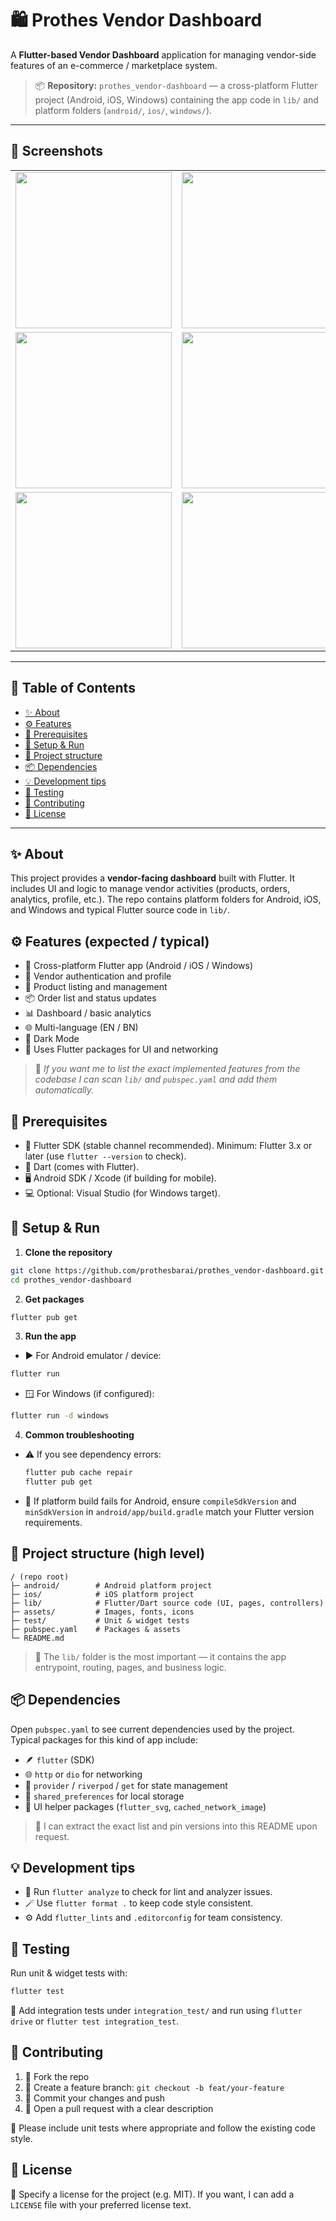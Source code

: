 # 🛍️ Prothes Vendor Dashboard

A **Flutter-based Vendor Dashboard** application for managing vendor-side features of an e-commerce / marketplace system.

> 📦 **Repository:** `prothes_vendor-dashboard` — a cross-platform Flutter project (Android, iOS, Windows) containing the app code in `lib/` and platform folders (`android/`, `ios/`, `windows/`).

---



## 📸 Screenshots

<table>
  <tr>
    <td><img src="assets/images/img.png" width="250"/></td>
    <td><img src="assets/images/img_1.png" width="250"/></td>
    <td><img src="assets/images/img_2.png" width="250"/></td>
  </tr>
  <tr>
    <td><img src="assets/images/img_3.png" width="250"/></td>
    <td><img src="assets/images/img_4.png" width="250"/></td>
    <td><img src="assets/images/img_5.png" width="250"/></td>
  </tr>
  <tr>
    <td><img src="assets/images/img_6.png" width="250"/></td>
    <td><img src="assets/images/img_7.png" width="250"/></td>
    <td><img src="assets/images/img_8.png" width="250"/></td>
  </tr>
</table>

---

## 📖 Table of Contents

- [✨ About](#-about)
- [⚙️ Features](#️-features)
- [🧰 Prerequisites](#-prerequisites)
- [🚀 Setup & Run](#-setup--run)
- [📂 Project structure](#-project-structure)
- [📦 Dependencies](#-dependencies)
- [💡 Development tips](#-development-tips)
- [🧪 Testing](#-testing)
- [🤝 Contributing](#-contributing)
- [📜 License](#-license)

---

## ✨ About

This project provides a **vendor-facing dashboard** built with Flutter. It includes UI and logic to manage vendor activities (products, orders, analytics, profile, etc.). The repo contains platform folders for Android, iOS, and Windows and typical Flutter source code in `lib/`.

## ⚙️ Features (expected / typical)

- 📱 Cross-platform Flutter app (Android / iOS / Windows)
- 🔐 Vendor authentication and profile
- 🛒 Product listing and management
- 📦 Order list and status updates
- 📊 Dashboard / basic analytics
- 🌐 Multi-language (EN / BN)
- 🌙 Dark Mode
- 🎨 Uses Flutter packages for UI and networking

> 💬 *If you want me to list the exact implemented features from the codebase I can scan `lib/` and `pubspec.yaml` and add them automatically.*

## 🧰 Prerequisites

- 🧩 Flutter SDK (stable channel recommended). Minimum: Flutter 3.x or later (use `flutter --version` to check).
- 🧠 Dart (comes with Flutter).
- 🖥️ Android SDK / Xcode (if building for mobile).
- 💻 Optional: Visual Studio (for Windows target).

## 🚀 Setup & Run

1. **Clone the repository**

```bash
git clone https://github.com/prothesbarai/prothes_vendor-dashboard.git
cd prothes_vendor-dashboard
```

2. **Get packages**

```bash
flutter pub get
```

3. **Run the app**

- ▶️ For Android emulator / device:

```bash
flutter run
```

- 🪟 For Windows (if configured):

```bash
flutter run -d windows
```

4. **Common troubleshooting**

- ⚠️ If you see dependency errors:
  ```bash
  flutter pub cache repair
  flutter pub get
  ```
- 🔧 If platform build fails for Android, ensure `compileSdkVersion` and `minSdkVersion` in `android/app/build.gradle` match your Flutter version requirements.

## 📂 Project structure (high level)

```
/ (repo root)
├─ android/        # Android platform project
├─ ios/            # iOS platform project
├─ lib/            # Flutter/Dart source code (UI, pages, controllers)
├─ assets/         # Images, fonts, icons
├─ test/           # Unit & widget tests
├─ pubspec.yaml    # Packages & assets
└─ README.md
```

> 🧭 The `lib/` folder is the most important — it contains the app entrypoint, routing, pages, and business logic.

## 📦 Dependencies

Open `pubspec.yaml` to see current dependencies used by the project. Typical packages for this kind of app include:

- 🪶 `flutter` (SDK)
- 🌐 `http` or `dio` for networking
- 🧩 `provider` / `riverpod` / `get` for state management
- 💾 `shared_preferences` for local storage
- 🎨 UI helper packages (`flutter_svg`, `cached_network_image`)

> 📘 I can extract the exact list and pin versions into this README upon request.

## 💡 Development tips

- 🧹 Run `flutter analyze` to check for lint and analyzer issues.
- 🪄 Use `flutter format .` to keep code style consistent.
- ⚙️ Add `flutter_lints` and `.editorconfig` for team consistency.

## 🧪 Testing

Run unit & widget tests with:

```bash
flutter test
```

🧭 Add integration tests under `integration_test/` and run using `flutter drive` or `flutter test integration_test`.

## 🤝 Contributing

1. 🍴 Fork the repo
2. 🌱 Create a feature branch: `git checkout -b feat/your-feature`
3. 💾 Commit your changes and push
4. 🚀 Open a pull request with a clear description

🧠 Please include unit tests where appropriate and follow the existing code style.

## 📜 License

📝 Specify a license for the project (e.g. MIT). If you want, I can add a `LICENSE` file with your preferred license text.
